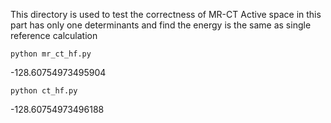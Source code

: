 This directory is used to test the correctness of MR-CT
Active space in this part  has only one determinants
and find the energy is the same as single reference calculation
```
python mr_ct_hf.py
```
-128.60754973495904

```
python ct_hf.py
```
-128.60754973496188
